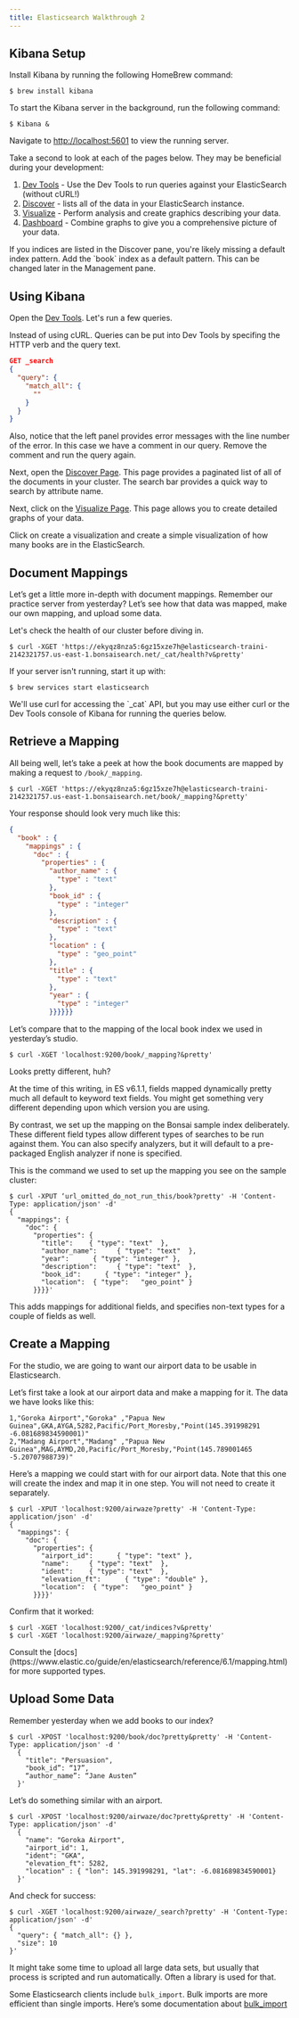 ```yaml
---
title: Elasticsearch Walkthrough 2
---
```


## Kibana Setup

Install Kibana by running the following HomeBrew command:

```nohighlight
$ brew install kibana
```

To start the Kibana server in the background, run the following command:

```nohighlight
$ Kibana &
```

Navigate to [http://localhost:5601](localhost:5601) to view the running server.

Take a second to look at each of the pages below. They may be beneficial during your development:

1. [Dev Tools](http://localhost:5601/app/kibana#/dev_tools) - Use the Dev Tools to run queries against your ElasticSearch (without cURL!)
2. [Discover](http://localhost:5601/app/kibana#/discover) - lists all of the data in your ElasticSearch instance.
3. [Visualize](http://localhost:5601/app/kibana#/visualize) - Perform analysis and create graphics describing your data.
4. [Dashboard](http://localhost:5601/app/kibana#/dashboard) - Combine graphs to give you a comprehensive picture of your data.

<aside class="aside-note" markdown="1">
If you indices are listed in the Discover pane, you're likely missing a default index pattern. Add the `book` index as a default pattern. This can be changed later in the Management pane.
</aside>

## Using Kibana

Open the [Dev Tools](http://localhost:5601/app/kibana#/dev_tools). Let's run a few queries.

Instead of using cURL. Queries can be put into Dev Tools by specifing the HTTP verb and the query text.

```json
GET _search
{
  "query": {
    "match_all": {
      ""
    }
  }
}
```

Also, notice that the left panel provides error messages with the line number of the error. In this case we have a comment in our query. Remove the comment and run the query again.

Next, open the [Discover Page](http://localhost:5601/app/kibana#/discover). This page provides a paginated list of all of the documents in your cluster. The search bar provides a quick way to search by attribute name.

Next, click on the [Visualize Page](http://localhost:5601/app/kibana#/visualize). This page allows you to create detailed graphs of your data.

Click on create a visualization and create a simple visualization of how many books are in the ElasticSearch.

## Document Mappings

Let’s get a little more in-depth with document mappings. Remember our practice server from yesterday? Let’s see how that data was mapped, make our own mapping, and upload some data.

Let's check the health of our cluster before diving in.

```nohighlight
$ curl -XGET 'https://ekyqz8nza5:6gz15xze7h@elasticsearch-traini-2142321757.us-east-1.bonsaisearch.net/_cat/health?v&pretty'
```

If your server isn't running, start it up with:

```nohighlight
$ brew services start elasticsearch
```

<aside class="aside-note" markdown="1">
We'll use curl for accessing the `_cat` API, but you may use either curl or the Dev Tools console of Kibana for running the queries below.
</aside>

## Retrieve a Mapping

All being well, let’s take a peek at how the book documents are mapped by making a request to `/book/_mapping`.

```nohighlight
$ curl -XGET 'https://ekyqz8nza5:6gz15xze7h@elasticsearch-traini-2142321757.us-east-1.bonsaisearch.net/book/_mapping?&pretty'
```

Your response should look very much like this:

```json
{
  "book" : {
    "mappings" : {
      "doc" : {
        "properties" : {
          "author_name" : {
            "type" : "text"
          },
          "book_id" : {
            "type" : "integer"
          },
          "description" : {
            "type" : "text"
          },
          "location" : {
            "type" : "geo_point"
          },
          "title" : {
            "type" : "text"
          },
          "year" : {
            "type" : "integer"
          }}}}}}
```

Let’s compare that to the mapping of the local book index we used in yesterday’s studio.

```nohighlight
$ curl -XGET 'localhost:9200/book/_mapping?&pretty'
```

Looks pretty different, huh?

At the time of this writing, in ES v6.1.1, fields mapped dynamically pretty much all default to keyword text fields. You might get something very different depending upon which version you are using.

By contrast, we set up the mapping on the Bonsai sample index deliberately. These different field types allow different types of searches to be run against them. You can also specify analyzers, but it will default to a pre-packaged English analyzer if none is specified.

This is the command we used to set up the mapping you see on the sample cluster:

```nohighlight
$ curl -XPUT ‘url_omitted_do_not_run_this/book?pretty' -H 'Content-Type: application/json' -d'
{
  "mappings": {
    "doc": {
      "properties": {
        "title":    { "type": "text"  },
        "author_name":     { "type": "text"  },
        "year":      { "type": "integer" },
        "description":     { "type": "text"  },
        "book_id":      { "type": "integer" },
        "location":  { "type":   "geo_point" }
      }}}}'
```

This adds mappings for additional fields, and specifies non-text types for a couple of fields as well.

## Create a Mapping

For the studio, we are going to want our airport data to be usable in Elasticsearch.

Let’s first take a look at our airport data and make a mapping for it. The data we have looks like this:

```nohighlight
1,"Goroka Airport","Goroka" ,"Papua New Guinea",GKA,AYGA,5282,Pacific/Port_Moresby,"Point(145.391998291 -6.081689834590001)"
2,"Madang Airport","Madang" ,"Papua New Guinea",MAG,AYMD,20,Pacific/Port_Moresby,"Point(145.789001465 -5.20707988739)"
```

Here’s a mapping we could start with for our airport data. Note that this one will create the index and map it in one step. You will not need to create it separately.

```nohighlight
$ curl -XPUT 'localhost:9200/airwaze?pretty' -H 'Content-Type: application/json' -d'
{
  "mappings": {
    "doc": {
      "properties": {
        "airport_id":      { "type": "text" },
        "name":     { "type": "text"  },
        "ident":    { "type": "text"  },
        "elevation_ft":      { "type": "double" },
        "location":  { "type":   "geo_point" }
      }}}}'
```

Confirm that it worked:

```nohighlight
$ curl -XGET 'localhost:9200/_cat/indices?v&pretty'
$ curl -XGET 'localhost:9200/airwaze/_mapping?&pretty'
```

<aside class="aside-note" markdown="1">
Consult the [docs](https://www.elastic.co/guide/en/elasticsearch/reference/6.1/mapping.html) for more supported types.
</aside>

## Upload Some Data

Remember yesterday when we add books to our index?

```nohighlight
$ curl -XPOST 'localhost:9200/book/doc?pretty&pretty' -H 'Content-Type: application/json' -d '
  {
    "title": "Persuasion",
    "book_id”: “17”,
    “author_name”: “Jane Austen”
  }'
```

Let’s do something similar with an airport.

```nohighlight
$ curl -XPOST 'localhost:9200/airwaze/doc?pretty&pretty' -H 'Content-Type: application/json' -d'
  {
    "name": "Goroka Airport",
    "airport_id": 1,
    "ident": "GKA",
    "elevation_ft": 5282,
    "location" : { "lon": 145.391998291, "lat": -6.081689834590001}
  }'
```

And check for success:

```nohighlight
$ curl -XGET 'localhost:9200/airwaze/_search?pretty' -H 'Content-Type: application/json' -d'
{
  "query": { "match_all": {} },
  "size": 10
}'
```

It might take some time to upload all large data sets, but usually that process is scripted and run automatically. Often a library is used for that.

Some Elasticsearch clients include `bulk_import`. Bulk imports are more efficient than single imports. Here’s some documentation about [bulk_import](https://www.elastic.co/guide/en/elasticsearch/reference/6.1/docs-bulk.html)
